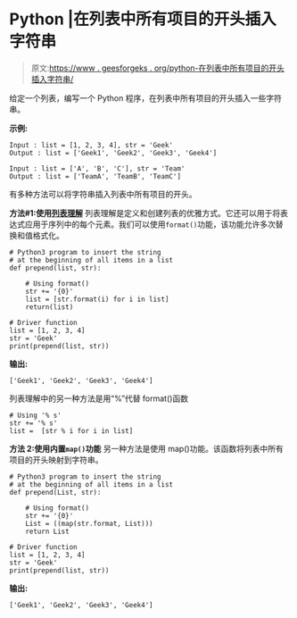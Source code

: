 # Python |在列表中所有项目的开头插入字符串

> 原文:[https://www . geesforgeks . org/python-在列表中所有项目的开头插入字符串/](https://www.geeksforgeeks.org/python-insert-the-string-at-the-beginning-of-all-items-in-a-list/)

给定一个列表，编写一个 Python 程序，在列表中所有项目的开头插入一些字符串。

**示例:**

```
Input : list = [1, 2, 3, 4], str = 'Geek'
Output : list = ['Geek1', 'Geek2', 'Geek3', 'Geek4']

Input : list = ['A', 'B', 'C'], str = 'Team'
Output : list = ['TeamA', 'TeamB', 'TeamC']

```

有多种方法可以将字符串插入列表中所有项目的开头。

**方法#1:使用[列表理解](https://www.geeksforgeeks.org/python-list-comprehension-and-slicing/)**
列表理解是定义和创建列表的优雅方式。它还可以用于将表达式应用于序列中的每个元素。我们可以使用`format()`功能，该功能允许多次替换和值格式化。

```
# Python3 program to insert the string 
# at the beginning of all items in a list
def prepend(list, str):

    # Using format()
    str += '{0}'
    list = [str.format(i) for i in list]
    return(list)

# Driver function
list = [1, 2, 3, 4]
str = 'Geek'
print(prepend(list, str))
```

**输出:**

```
['Geek1', 'Geek2', 'Geek3', 'Geek4']
```

列表理解中的另一种方法是用“%”代替 format()函数

```
# Using '% s'
str += '% s'
list =  [str % i for i in list]
```

**方法 2:使用内置`map()`功能**
另一种方法是使用 map()功能。该函数将列表中所有项目的开头映射到字符串。

```
# Python3 program to insert the string 
# at the beginning of all items in a list
def prepend(List, str):

    # Using format()
    str += '{0}'
    List = ((map(str.format, List)))
    return List

# Driver function
list = [1, 2, 3, 4]
str = 'Geek'
print(prepend(list, str))
```

**输出:**

```
['Geek1', 'Geek2', 'Geek3', 'Geek4']
```